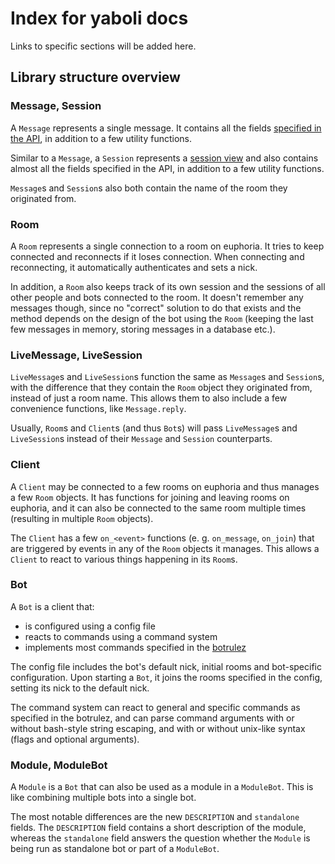 # Index for yaboli docs

Links to specific sections will be added here.

## Library structure overview

### Message, Session

A `Message` represents a single message. It contains all the fields [specified
in the API](http://api.euphoria.io/#message), in addition to a few utility
functions.

Similar to a `Message`, a `Session` represents a [session
view](http://api.euphoria.io/#sessionview) and also contains almost all the
fields specified in the API, in addition to a few utility functions.

`Message`s and `Session`s also both contain the name of the room they
originated from.

### Room

A `Room` represents a single connection to a room on euphoria. It tries to keep
connected and reconnects if it loses connection. When connecting and
reconnecting, it automatically authenticates and sets a nick.

In addition, a `Room` also keeps track of its own session and the sessions of
all other people and bots connected to the room. It doesn't remember any
messages though, since no "correct" solution to do that exists and the method
depends on the design of the bot using the `Room` (keeping the last few
messages in memory, storing messages in a database etc.).

### LiveMessage, LiveSession

`LiveMessage`s and `LiveSession`s function the same as `Message`s and
`Session`s, with the difference that they contain the `Room` object they
originated from, instead of just a room name. This allows them to also include
a few convenience functions, like `Message.reply`.

Usually, `Room`s and `Client`s (and thus `Bot`s) will pass `LiveMessage`s and
`LiveSession`s instead of their `Message` and `Session` counterparts.

### Client

A `Client` may be connected to a few rooms on euphoria and thus manages a few
`Room` objects. It has functions for joining and leaving rooms on euphoria, and
it can also be connected to the same room multiple times (resulting in multiple
`Room` objects).

The `Client` has a few `on_<event>` functions (e. g. `on_message`, `on_join`)
that are triggered by events in any of the `Room` objects it manages. This
allows a `Client` to react to various things happening in its `Room`s.

### Bot

A `Bot` is a client that:

- is configured using a config file
- reacts to commands using a command system
- implements most commands specified in the
  [botrulez](https://github.com/jedevc/botrulez)

The config file includes the bot's default nick, initial rooms and bot-specific
configuration. Upon starting a `Bot`, it joins the rooms specified in the
config, setting its nick to the default nick.

The command system can react to general and specific commands as specified in
the botrulez, and can parse command arguments with or without bash-style string
escaping, and with or without unix-like syntax (flags and optional arguments).

### Module, ModuleBot

A `Module` is a `Bot` that can also be used as a module in a `ModuleBot`. This
is like combining multiple bots into a single bot.

The most notable differences are the new `DESCRIPTION` and `standalone` fields.
The `DESCRIPTION` field contains a short description of the module, whereas the
`standalone` field answers the question whether the `Module` is being run as
standalone bot or part of a `ModuleBot`.

